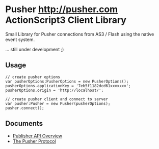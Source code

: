 Pusher <http://pusher.com> ActionScript3 Client Library
=============

Small Library for Pusher connections from AS3 / Flash using the native event system.

… still under development ;)

Usage
-------

    // create pusher options
    var pusherOptions:PusherOptions = new PusherOptions();
    pusherOptions.applicationKey = '7eb5f1182dcd61xxxxxxx';
    pusherOptions.origin = 'http://localhost/';

    // create pusher client and connect to server
    var pusher:Pusher = new Pusher(pusherOptions);
    pusher.connect();

Documents
-------
* [Publisher API Overview](http://pusher.com/docs/publisher_api_guide)
* [The Pusher Protocol](http://pusher.com/docs/pusher_protocol)
